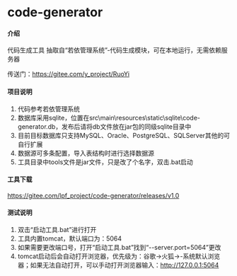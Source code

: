 # code-generator

#### 介绍
代码生成工具
抽取自“若依管理系统”-代码生成模块，可在本地运行，无需依赖服务器

传送门：https://gitee.com/y_project/RuoYi

#### 项目说明
1. 代码参考若依管理系统
2. 数据库采用sqlite，位置在src\main\resources\static\sqlite\code-generator.db，发布后请将db文件放在jar包的同级sqlite目录中
3. 目前目标数据库只支持MySQL、Oracle、PostgreSQL、SQLServer其他的可自行扩展
4. 数据源可多条配置，导入表结构时进行选择数据源
5. 工具目录中tools文件是jar文件，只是改了个名字，双击.bat启动

#### 工具下载
https://gitee.com/lpf_project/code-generator/releases/v1.0

#### 测试说明

1. 双击“启动工具.bat”进行打开
2. 工具内置tomcat，默认端口为：5064
3. 如果需要更改端口号，打开“启动工具.bat”找到“--server.port=5064”更改
4. tomcat启动后会自动打开浏览器，优先级为：谷歌→火狐→-系统默认浏览器；如果无法自动打开，可以手动打开浏览器输入：http://127.0.0.1:5064
